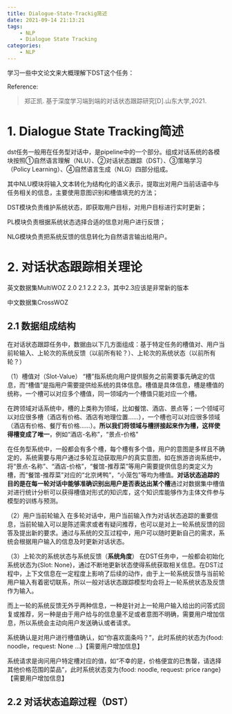 ```yaml
---
title: Dialogue-State-Trackig简述
date: 2021-09-14 21:13:21
tags:
    - NLP
    - Dialogue State Tracking
categories:
	- NLP
---
```


学习一些中文论文来大概理解下DST这个任务：

Reference:
> 郑正凯. 基于深度学习端到端的对话状态跟踪研究[D].山东大学,2021.

<!--more-->

# 1. Dialogue State Tracking简述

dst任务一般用在任务型对话中，是pipeline中的一个部分。组成对话系统的各模块按照①自然语言理解（NLU）、②对话状态跟踪（DST）、③策略学习（Policy Learning）、④自然语言生成（NLG）四部分组成。

其中NLU模块将输入文本转化为结构化的语义表示，提取出对用户当前话语中与任务相关的信息，主要使用意图识别和槽值填充的方法；

DST模块负责维护系统状态，即获取用户目标，对用户目标进行实时更新；

PL模块负责根据系统状态选择合适的信息对用户进行反馈；

NLG模块负责把系统反馈的信息转化为自然语言输出给用户。


# 2. 对话状态跟踪相关理论

英文数据集MultiWOZ 2.0 2.1 2.2 2.3，其中2.3应该是非常新的版本

中文数据集CrossWOZ

## 2.1 数据组成结构

在对话状态跟踪任务中，数据由以下几方面组成：基于特定任务的槽值对、用户当前轮输入、上轮次的系统反馈（以前所有轮？）、上轮次的系统状态（以前所有轮？）

（1）槽值对（Slot-Value）
“槽”指系统向用户提供服务之前需要事先确定的信息，而“槽值”是指用户需要提供给系统的具体信息。槽值是具体信息，槽是槽值的统称，一个槽可以对应多个槽值，同一领域内一个槽值只能对应一个槽。

在跨领域对话系统中，槽的上类称为领域，比如餐馆、酒店、景点等；一个领域可以对应很多槽（酒店有价格、酒店有地理位置……），一个槽也可以对应很多领域（酒店有价格、餐厅有价格……）。**所以我们将领域与槽拼接起来作为槽，这样使得槽变成了唯一**，例如“酒店-名称”，“景点-价格”

在任务型系统中，一般都会有多个槽，每个槽有多个值，用户的意图是多样且不确定的，系统需要与用户通过多轮互动获取用户的真实意图，如在旅游咨询系统中，将“景点-名称”、“酒店-价格”，“餐馆-推荐菜”等用户需要提供信息的类定义为槽，而“餐馆-推荐菜”对应的“北京烤鸭”，“小笼包”等均为槽值。**对话状态追踪的目的是在每一轮对话中能够准确识别出用户是否表达出某个槽**通过对数据集中槽值对进行统计分析可以获得槽值对形式的知识库，这个知识库能够作为主体文件参与模型的训练与预测。

（2）用户当前轮输入
在多轮对话中，用户当前输入作为对话状态追踪的重要信息，当前轮输入可以是陈述需求或者有疑问推荐，也可以是对上一轮系统反馈的回答及提出新的要求。通过与系统的交互过程中，用户可以随时更新自己的需求，系统会根据用户输入的信息及时更新对话状态。

（3）上轮次的系统状态与系统反馈（**系统角度**）
在DST任务中，一般都会初始化系统状态为{Slot: None}，通过不断地更新状态使得系统获取相关信息。在DST过程中，上下文信息在一定程度上影响了后续的动作，由于上一轮系统反馈与当前轮用户输入有着密切联系，所以一般对话状态跟踪模型均会将上一轮系统状态及反馈作为输入。

而上一轮的系统反馈无外乎两种信息，一种是针对上一轮用户输入给出的问答式回复或推荐，另一种是由于用户给与的信息量不足或者意图不明确，需要用户增加信息，所以系统会主动向用户发送确认或者请求。

系统确认是对用户进行槽值确认，如“你喜欢面条吗？”，此时系统的状态为{food: noodle，request: None ...}【需要用户增加信息】

系统请求是询问用户特定槽对应的值，如“不幸的是，价格便宜的已售罄，请选择其他价格范围的菜品”，此时系统状态变为{food: noodle, request: price range}【需要用户增加信息】

## 2.2 对话状态追踪过程（DST）
